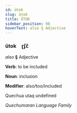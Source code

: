 ```yaml
---
id: ütok
slug: ütok
title: ÜTOK
sidebar_position: 98
hoverText: also § Adjective
---
```


### ütok&emsp;<span kind="abugida">ɽʄc̑</span>

*also* **§** Adjective

**Verb**: to be included

**Noun**: inclusion

**Modifier**: also/too/included

Quechua utaq undefined

*Quechumaran Language Family*